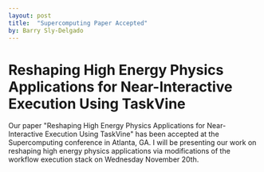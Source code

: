 ```yaml
---
layout: post
title:  "Supercomputing Paper Accepted"
by: Barry Sly-Delgado
---
```


# Reshaping High Energy Physics Applications for Near-Interactive Execution Using TaskVine

Our paper "Reshaping High Energy Physics Applications for Near-Interactive Execution Using TaskVine" has been accepted at the Supercomputing conference in Atlanta, GA. I will be presenting our work on reshaping high energy physics applications via modifications of the workflow execution stack on Wednesday November 20th.
